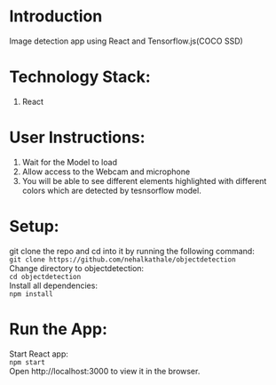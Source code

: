 # Introduction
Image detection app using React and Tensorflow.js(COCO SSD) 
<br />

# Technology Stack:
1) React

# User Instructions:
1) Wait for the Model to load
2) Allow access to the Webcam and microphone
3) You will be able to see different elements highlighted with different colors which are detected by tesnsorflow model.

# Setup:
git clone the repo and cd into it by running the following command:
<br />
  ``` git clone https://github.com/nehalkathale/objectdetection ```
<br />
Change directory to objectdetection:
<br />
``` cd objectdetection ```
<br />
Install all dependencies: 
<br />
``` npm install ```
<br />

# Run the App:
Start React app: 
<br />
``` npm start ```
<br />
Open http://localhost:3000 to view it in the browser.
